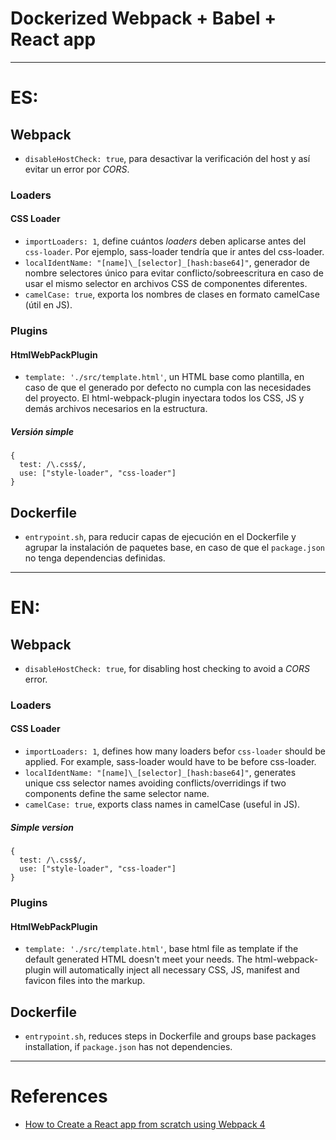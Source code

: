 # Dockerized Webpack + Babel + React app

---
# ES:

## Webpack
  - ```disableHostCheck: true```, para desactivar la verificación del host y así evitar un error por _CORS_.

### Loaders

#### CSS Loader
  - ```importLoaders: 1```, define cuántos _loaders_ deben aplicarse antes del `css-loader`. Por ejemplo, sass-loader tendría que ir antes del css-loader.
  - ```localIdentName: "[name]\_[selector]_[hash:base64]"```, generador de nombre selectores único para evitar conflicto/sobreescritura en caso de usar el mismo selector en archivos CSS de componentes diferentes. 
  - ```camelCase: true```, exporta los nombres de clases en formato camelCase (útil en JS).

### Plugins

#### HtmlWebPackPlugin
  - ```template: './src/template.html'```, un HTML base como plantilla, en caso de que el generado por defecto no cumpla con las necesidades del proyecto. El html-webpack-plugin inyectara todos los CSS, JS y demás archivos necesarios en la estructura.

##### Versión simple
```
{
  test: /\.css$/,
  use: ["style-loader", "css-loader"]
}
```

## Dockerfile
  - `entrypoint.sh`, para reducir capas de ejecución en el Dockerfile y agrupar la instalación de paquetes base, en caso de que el `package.json` no tenga dependencias definidas.


---

# EN:

## Webpack
  - ```disableHostCheck: true```, for disabling host checking to avoid a _CORS_ error.

### Loaders

#### CSS Loader
  - ```importLoaders: 1```, defines how many loaders befor `css-loader` should be applied. For example, sass-loader would have to be before css-loader.
  - ```localIdentName: "[name]\_[selector]_[hash:base64]"```, generates unique css selector names avoiding conflicts/overridings if two components define the same selector name. 
  - ```camelCase: true```, exports class names in camelCase (useful in JS).

##### Simple version
```
{
  test: /\.css$/,
  use: ["style-loader", "css-loader"]
}
```

### Plugins

#### HtmlWebPackPlugin
  - ```template: './src/template.html'```, base html file as template if the default generated HTML doesn't meet your needs. The html-webpack-plugin will automatically inject all necessary CSS, JS, manifest and favicon files into the markup.

## Dockerfile
  - `entrypoint.sh`, reduces steps in Dockerfile and groups base packages installation, if `package.json` has not dependencies.


---

# References
  - [How to Create a React app from scratch using Webpack 4](https://medium.freecodecamp.org/part-1-react-app-from-scratch-using-webpack-4-562b1d231e75)
